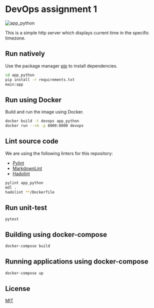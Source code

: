 # DevOps assignment 1

![app_python](https://github.com/k1rill-fedoseev/devops/actions/workflows/app_python.yml/badge.svg)

This is a simple http server which displays current time in the specific timezone.

## Run natively

Use the package manager [pip](https://pip.pypa.io/en/stable/) to install dependencies.

```bash
cd app_python
pip install -r requirements.txt
main:app
```

## Run using Docker

Build and run the image using Docker.

```bash
docker build -t devops app_python
docker run --rm -p 8000:8000 devops
```

## Lint source code

We are using the following linters for this repository:

* [Pylint](https://www.pylint.org)
* [MarkdownLint](https://github.com/markdownlint/markdownlint)
* [Hadolint](https://github.com/hadolint/hadolint)

```bash
pylint app_python
mdl .
hadolint **/Dockerfile
```

## Run unit-test

```
pytest
```

## Building using docker-compose

```bash
docker-compose build
```

## Running applications using docker-compose

```bash
docker-compose up
```

## License

[MIT](https://choosealicense.com/licenses/mit/)

